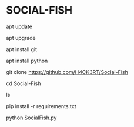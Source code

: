 # SOCIAL-FISH
apt update

apt upgrade 

apt install git 

apt install python 

git clone https://github.com/H4CK3RT/Social-Fish

cd Social-Fish

ls

pip install -r requirements.txt


python SocialFish.py

